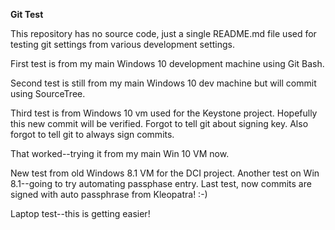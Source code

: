 **Git Test**

This repository has no source code, just a single README.md file used for testing git settings from various development settings.

First test is from my main Windows 10 development machine using Git Bash.

Second test is still from my main Windows 10 dev machine but will commit using SourceTree.

Third test is from Windows 10 vm used for the Keystone project.
Hopefully this new commit will be verified.
Forgot to tell git about signing key.
Also forgot to tell git to always sign commits.

That worked--trying it from my main Win 10 VM now.

New test from old Windows 8.1 VM for the DCI project.
Another test on Win 8.1--going to try automating passphase entry.
Last test, now commits are signed with auto passphrase from Kleopatra!  :-)

Laptop test--this is getting easier!
